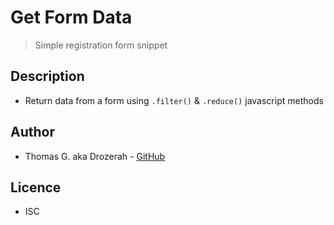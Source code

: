 # Get Form Data

> Simple registration form snippet

## Description

* Return data from a form using `.filter()` & `.reduce()` javascript methods

## Author

* Thomas G. aka Drozerah - [GitHub](https://github.com/Drozerah)

## Licence

* ISC
